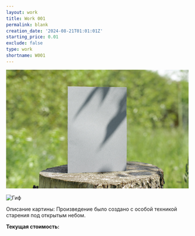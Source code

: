 ```yaml
---
layout: work
title: Work 001
permalink: blank
creation_date: '2024-08-21T01:01:01Z'
starting_price: 0.01
exclude: false
type: work
shortname: W001
---
```


![Фото картины](blank-bifold-white-card-standing-wooden-desk-outdoor-with-floral-shadow-blurred-nature-background.jpg)

![Гиф](https://i.gifer.com/yH.gif)



<p>Описание картины: Произведение было создано с особой техникой старения под открытым небом.</p>

<!-- Элемент, где будет отображаться стоимость -->
<p><strong>Текущая стоимость:</strong> <span id="price"></span></p>

<!-- Элемент для передачи данных в JavaScript через data-* атрибуты -->
<div id="art-data"
     data-creation-date="{{ page.creation_date }}"
     data-starting-price="{{ page.starting_price }}">
</div>
